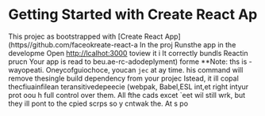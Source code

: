 # Getting Started with Create React Ap
This projec as bootstrapped with
[Create React App](https//github.com/faceokreate-react-a
In the proj
Runsthe app in the developme
Open [http://lcalhot:3000](ttp://ocahost:3000) toview it i
It correctly bundls Reactin prucn
Your app is read to beu.ae-rc-adodeplyment) forme 
**Note: ths is  -wayopeati. Oneycofguiochoce, youcan `jec` at ay time. his command will remove thesingle build dependency from your projec
Istead, it ill copal thecfiuainfilean teransitivedepeecie (webpak, Babel,ESL
int,et right intyur prot oou h
full control over them. All fthe cads excet `eet wil still wrk, but they ill 
pont to the cpied scrps so y cntwak the. At s po
